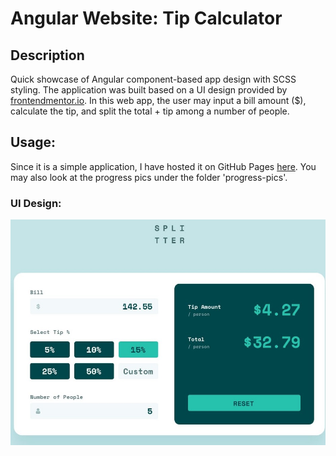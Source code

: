 # Angular Website: Tip Calculator 

## Description 
Quick showcase of Angular component-based app design with SCSS styling. The application was built based on a UI design provided by [frontendmentor.io](https://www.frontendmentor.io/). In this web app, the user may input a bill amount ($), calculate the tip, and split the total + tip among a number of people. 

## Usage:
Since it is a simple application, I have hosted it on GitHub Pages [here](). You may also look at the progress pics under the folder 'progress-pics'.
### UI Design:
![UI design](/desktop-design-completed.jpg)

